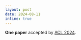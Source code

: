 ```yaml
---
layout: post
date: 2024-08-11
inline: true
---
```


**One paper** accepted by [ACL 2024](https://2024.aclweb.org/).

